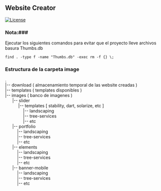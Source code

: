 ## Website Creator ##
[![License](http://misextras.000webhostapp.com/license-apache.svg)](https://github.com/glacayo/websitecreator)

### Nota:###
Ejecutar los siguientes comandos para evitar que el proyecto lleve archivos basura Thumbs.db<br>

    find . -type f -name "Thumbs.db" -exec rm -f {} \;

### Estructura de la carpeta image ###
.<br>
|-- download ( almacenamiento temporal de las website creadas )<br>
|-- templates ( templates disponibles )<br>
|-- images ( banco de imagenes )<br>
&nbsp;&nbsp;&nbsp;&nbsp;&nbsp;&nbsp;|-- slider<br>
&nbsp;&nbsp;&nbsp;&nbsp;&nbsp;&nbsp;&nbsp;&nbsp;&nbsp;&nbsp;&nbsp;|-- templates [ stability, dart, solarize, etc ]<br>
&nbsp;&nbsp;&nbsp;&nbsp;&nbsp;&nbsp;&nbsp;&nbsp;&nbsp;&nbsp;&nbsp;&nbsp;&nbsp;&nbsp;&nbsp;|-- landscaping<br>
&nbsp;&nbsp;&nbsp;&nbsp;&nbsp;&nbsp;&nbsp;&nbsp;&nbsp;&nbsp;&nbsp;&nbsp;&nbsp;&nbsp;&nbsp;|-- tree-services<br>
&nbsp;&nbsp;&nbsp;&nbsp;&nbsp;&nbsp;&nbsp;&nbsp;&nbsp;&nbsp;&nbsp;&nbsp;&nbsp;&nbsp;&nbsp;|-- etc<br>
&nbsp;&nbsp;&nbsp;&nbsp;&nbsp;&nbsp;|-- portfolio<br>
&nbsp;&nbsp;&nbsp;&nbsp;&nbsp;&nbsp;&nbsp;&nbsp;&nbsp;&nbsp;|-- landscaping<br>
&nbsp;&nbsp;&nbsp;&nbsp;&nbsp;&nbsp;&nbsp;&nbsp;&nbsp;&nbsp;|-- tree-services<br>
&nbsp;&nbsp;&nbsp;&nbsp;&nbsp;&nbsp;&nbsp;&nbsp;&nbsp;&nbsp;|-- etc<br>
&nbsp;&nbsp;&nbsp;&nbsp;&nbsp;&nbsp;|-- elements<br>
&nbsp;&nbsp;&nbsp;&nbsp;&nbsp;&nbsp;&nbsp;&nbsp;&nbsp;&nbsp;|-- landscaping<br>
&nbsp;&nbsp;&nbsp;&nbsp;&nbsp;&nbsp;&nbsp;&nbsp;&nbsp;&nbsp;|-- tree-services<br>
&nbsp;&nbsp;&nbsp;&nbsp;&nbsp;&nbsp;&nbsp;&nbsp;&nbsp;&nbsp;|-- etc<br>
&nbsp;&nbsp;&nbsp;&nbsp;&nbsp;&nbsp;|-- banner-mobile<br>
&nbsp;&nbsp;&nbsp;&nbsp;&nbsp;&nbsp;&nbsp;&nbsp;&nbsp;&nbsp;|-- landscaping<br>
&nbsp;&nbsp;&nbsp;&nbsp;&nbsp;&nbsp;&nbsp;&nbsp;&nbsp;&nbsp;|-- tree-services<br>
&nbsp;&nbsp;&nbsp;&nbsp;&nbsp;&nbsp;&nbsp;&nbsp;&nbsp;&nbsp;|-- etc<br>